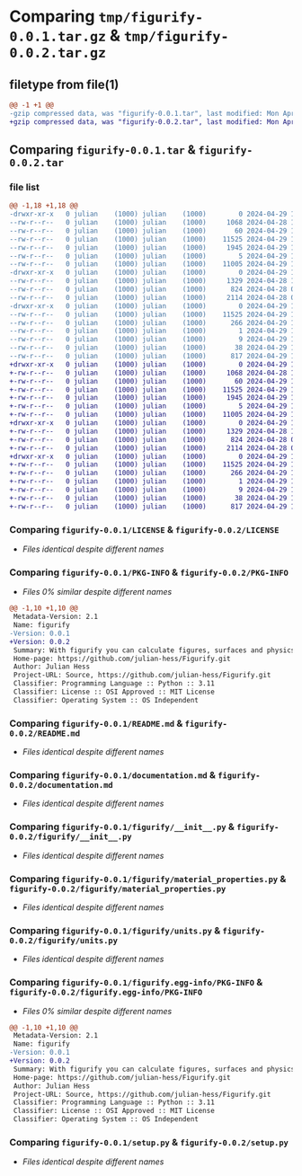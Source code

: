 # Comparing `tmp/figurify-0.0.1.tar.gz` & `tmp/figurify-0.0.2.tar.gz`

## filetype from file(1)

```diff
@@ -1 +1 @@
-gzip compressed data, was "figurify-0.0.1.tar", last modified: Mon Apr 29 16:49:30 2024, max compression
+gzip compressed data, was "figurify-0.0.2.tar", last modified: Mon Apr 29 17:49:49 2024, max compression
```

## Comparing `figurify-0.0.1.tar` & `figurify-0.0.2.tar`

### file list

```diff
@@ -1,18 +1,18 @@
-drwxr-xr-x   0 julian    (1000) julian    (1000)        0 2024-04-29 16:49:30.183342 figurify-0.0.1/
--rw-r--r--   0 julian    (1000) julian    (1000)     1068 2024-04-28 15:07:49.000000 figurify-0.0.1/LICENSE
--rw-r--r--   0 julian    (1000) julian    (1000)       60 2024-04-29 12:55:00.000000 figurify-0.0.1/MANIFEST.in
--rw-r--r--   0 julian    (1000) julian    (1000)    11525 2024-04-29 16:49:30.180009 figurify-0.0.1/PKG-INFO
--rw-r--r--   0 julian    (1000) julian    (1000)     1945 2024-04-29 16:03:47.000000 figurify-0.0.1/README.md
--rw-r--r--   0 julian    (1000) julian    (1000)        5 2024-04-29 16:02:25.000000 figurify-0.0.1/VERSION.txt
--rw-r--r--   0 julian    (1000) julian    (1000)    11005 2024-04-29 16:31:38.000000 figurify-0.0.1/documentation.md
-drwxr-xr-x   0 julian    (1000) julian    (1000)        0 2024-04-29 16:49:30.180009 figurify-0.0.1/figurify/
--rw-r--r--   0 julian    (1000) julian    (1000)     1329 2024-04-28 16:20:13.000000 figurify-0.0.1/figurify/__init__.py
--rw-r--r--   0 julian    (1000) julian    (1000)      824 2024-04-28 06:24:04.000000 figurify-0.0.1/figurify/material_properties.py
--rw-r--r--   0 julian    (1000) julian    (1000)     2114 2024-04-28 06:52:47.000000 figurify-0.0.1/figurify/units.py
-drwxr-xr-x   0 julian    (1000) julian    (1000)        0 2024-04-29 16:49:30.180009 figurify-0.0.1/figurify.egg-info/
--rw-r--r--   0 julian    (1000) julian    (1000)    11525 2024-04-29 16:49:30.000000 figurify-0.0.1/figurify.egg-info/PKG-INFO
--rw-r--r--   0 julian    (1000) julian    (1000)      266 2024-04-29 16:49:30.000000 figurify-0.0.1/figurify.egg-info/SOURCES.txt
--rw-r--r--   0 julian    (1000) julian    (1000)        1 2024-04-29 16:49:30.000000 figurify-0.0.1/figurify.egg-info/dependency_links.txt
--rw-r--r--   0 julian    (1000) julian    (1000)        9 2024-04-29 16:49:30.000000 figurify-0.0.1/figurify.egg-info/top_level.txt
--rw-r--r--   0 julian    (1000) julian    (1000)       38 2024-04-29 16:49:30.183342 figurify-0.0.1/setup.cfg
--rw-r--r--   0 julian    (1000) julian    (1000)      817 2024-04-29 16:02:25.000000 figurify-0.0.1/setup.py
+drwxr-xr-x   0 julian    (1000) julian    (1000)        0 2024-04-29 17:49:49.400425 figurify-0.0.2/
+-rw-r--r--   0 julian    (1000) julian    (1000)     1068 2024-04-28 15:07:49.000000 figurify-0.0.2/LICENSE
+-rw-r--r--   0 julian    (1000) julian    (1000)       60 2024-04-29 12:55:00.000000 figurify-0.0.2/MANIFEST.in
+-rw-r--r--   0 julian    (1000) julian    (1000)    11525 2024-04-29 17:49:49.400425 figurify-0.0.2/PKG-INFO
+-rw-r--r--   0 julian    (1000) julian    (1000)     1945 2024-04-29 16:03:47.000000 figurify-0.0.2/README.md
+-rw-r--r--   0 julian    (1000) julian    (1000)        5 2024-04-29 17:46:37.000000 figurify-0.0.2/VERSION.txt
+-rw-r--r--   0 julian    (1000) julian    (1000)    11005 2024-04-29 16:31:38.000000 figurify-0.0.2/documentation.md
+drwxr-xr-x   0 julian    (1000) julian    (1000)        0 2024-04-29 17:49:49.400425 figurify-0.0.2/figurify/
+-rw-r--r--   0 julian    (1000) julian    (1000)     1329 2024-04-28 16:20:13.000000 figurify-0.0.2/figurify/__init__.py
+-rw-r--r--   0 julian    (1000) julian    (1000)      824 2024-04-28 06:24:04.000000 figurify-0.0.2/figurify/material_properties.py
+-rw-r--r--   0 julian    (1000) julian    (1000)     2114 2024-04-28 06:52:47.000000 figurify-0.0.2/figurify/units.py
+drwxr-xr-x   0 julian    (1000) julian    (1000)        0 2024-04-29 17:49:49.400425 figurify-0.0.2/figurify.egg-info/
+-rw-r--r--   0 julian    (1000) julian    (1000)    11525 2024-04-29 17:49:49.000000 figurify-0.0.2/figurify.egg-info/PKG-INFO
+-rw-r--r--   0 julian    (1000) julian    (1000)      266 2024-04-29 17:49:49.000000 figurify-0.0.2/figurify.egg-info/SOURCES.txt
+-rw-r--r--   0 julian    (1000) julian    (1000)        1 2024-04-29 17:49:49.000000 figurify-0.0.2/figurify.egg-info/dependency_links.txt
+-rw-r--r--   0 julian    (1000) julian    (1000)        9 2024-04-29 17:49:49.000000 figurify-0.0.2/figurify.egg-info/top_level.txt
+-rw-r--r--   0 julian    (1000) julian    (1000)       38 2024-04-29 17:49:49.400425 figurify-0.0.2/setup.cfg
+-rw-r--r--   0 julian    (1000) julian    (1000)      817 2024-04-29 16:02:25.000000 figurify-0.0.2/setup.py
```

### Comparing `figurify-0.0.1/LICENSE` & `figurify-0.0.2/LICENSE`

 * *Files identical despite different names*

### Comparing `figurify-0.0.1/PKG-INFO` & `figurify-0.0.2/PKG-INFO`

 * *Files 0% similar despite different names*

```diff
@@ -1,10 +1,10 @@
 Metadata-Version: 2.1
 Name: figurify
-Version: 0.0.1
+Version: 0.0.2
 Summary: With figurify you can calculate figures, surfaces and physics.
 Home-page: https://github.com/julian-hess/Figurify.git
 Author: Julian Hess
 Project-URL: Source, https://github.com/julian-hess/Figurify.git
 Classifier: Programming Language :: Python :: 3.11
 Classifier: License :: OSI Approved :: MIT License
 Classifier: Operating System :: OS Independent
```

### Comparing `figurify-0.0.1/README.md` & `figurify-0.0.2/README.md`

 * *Files identical despite different names*

### Comparing `figurify-0.0.1/documentation.md` & `figurify-0.0.2/documentation.md`

 * *Files identical despite different names*

### Comparing `figurify-0.0.1/figurify/__init__.py` & `figurify-0.0.2/figurify/__init__.py`

 * *Files identical despite different names*

### Comparing `figurify-0.0.1/figurify/material_properties.py` & `figurify-0.0.2/figurify/material_properties.py`

 * *Files identical despite different names*

### Comparing `figurify-0.0.1/figurify/units.py` & `figurify-0.0.2/figurify/units.py`

 * *Files identical despite different names*

### Comparing `figurify-0.0.1/figurify.egg-info/PKG-INFO` & `figurify-0.0.2/figurify.egg-info/PKG-INFO`

 * *Files 0% similar despite different names*

```diff
@@ -1,10 +1,10 @@
 Metadata-Version: 2.1
 Name: figurify
-Version: 0.0.1
+Version: 0.0.2
 Summary: With figurify you can calculate figures, surfaces and physics.
 Home-page: https://github.com/julian-hess/Figurify.git
 Author: Julian Hess
 Project-URL: Source, https://github.com/julian-hess/Figurify.git
 Classifier: Programming Language :: Python :: 3.11
 Classifier: License :: OSI Approved :: MIT License
 Classifier: Operating System :: OS Independent
```

### Comparing `figurify-0.0.1/setup.py` & `figurify-0.0.2/setup.py`

 * *Files identical despite different names*

